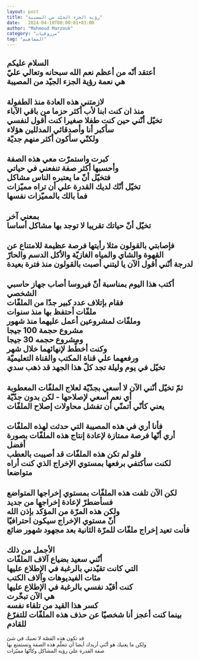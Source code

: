 ```yaml
---
layout: post
title: "رؤية الجزء الجيّد من المصيبة"
date:   2024-04-10T00:00:01+03:00
author: "Mahmoud Marzouk"
category: "مرزوقيات"
tag: "المفاهيم"
---
```



السلام عليكم  
أعتقد أنّه من أعظم نعم الله سبحانه وتعالي عليّ  
هي نعمة رؤية الجزء الجيّد من المصيبة  
-  
لازمتني هذه العادة منذ الطفولة  
منذ ان كنت ابنا لأب أكثر حزما من باقي الآباء  
تخيّل أنّني حين كنت طفلا صغيرا كنت أقول لنفسي  
سأكبر أنا وأصدقائي المدللين هؤلاء  
ولكنّي سأكون أكثر منهم جديّة  
-  
كبرت واستمرّت معي هذه الصفة  
وأحسبها أكثر صفة تنفعني في حياتي  
فتخيّل أنّ ما يعتبره الناس مشاكل  
تخيّل أنّك لديك القدرة علي أن تراه مميّزات  
فما بالك بالمميّزات نفسها  
-  
بمعني آخر  
تخيّل أنّ حياتك تقريبا لا توجد بها مشاكل أساسا  
-  
فإصابتي بالقولون مثلا رأيتها فرصة عظيمة للامتناع
عن  
القهوة والشاي والمياه الغازيّة والأكل الدسم
والحارّ  
لدرجة أنّني أقول الآن يا ليتني أصبت بالقولون منذ فترة
بعيدة  
-  
أكتب هذا اليوم بمناسبة أنّ فيروسا أصاب جهاز حاسبي
الشخصي  
فقام بإتلاف عدد كبير جدّا من الملفّات  
ملفّات أحتفظ بها منذ سنوات  
وملفّات لمشروعين أعمل عليهما منذ شهور  
مشروع حجمة 100 جيجا  
ومشروع حجمه 30 جيجا  
وكنت أخطّط لإنهائهما خلال شهر  
ورفعهما علي قناة المكتب والقناة التعليميّة  
تخيّل في يوم وليلة تجد كلّ هذا الجهد قد ذهب سدي  
-  
ثمّ تخيّل أنّني الآن لا أسعي بجدّيّة لعلاج الملفّات
المعطوبة  
أي نعم أسعي لإصلاحها - لكن بدون جدّيّة  
يعني كأنّي أتمنّي أن تفشل محاولات إصلاح الملفّات  
-  
فأنا أري في هذه المصيبة التي حدثت لهذه الملفّات  
أري أنّها فرصة ممتازة لإعادة إنتاج هذه الملفّات بصورة
أفضل  
فلو لم تكن هذه الملفّات قد أصيبت بالعطب  
لكنت سأكتفي برفعها بمستوي الإخراج الذي كنت أراه
متواضعا  
-  
لكن الآن تلفت هذه الملفّات بمستوي إخراجها
المتواضع  
فسأضطرّ لإعادة إخراجها من جديد  
ولكن هذه المرّة من المؤكّد بإذن الله  
أنّ مستوي الإخراج سيكون احترافيّا  
فأنت تعيد إخراج ملفّات للمرّة الثانية بعد مجهود شهور
ضائع  
-  
الأجمل من ذلك  
أنّني سعيد بضياع آلاف الملفّات  
التي كانت تقيّدني بالرغبة في الإطلاع عليها  
مئات الفيديوهات وآلاف الكتب  
كنت أقيّد نفسي بالرغبة في الإطلاع عليها  
هي الآن تبخّرت  
كسر هذا القيد من تلقاء نفسه  
بينما كنت أعجز أنا شخصيّا عن حذف هذه الملفّات للتفرّغ
للقادم  
-  
قد تكون هذه القصّة لا تعنيك في شئ  
ولكن ما يعنيك هو أنّني أريدك أيضا أن تتعلّم هذه الصفة
وتستمتع بها  
صفة القدرة علي رؤية المشاكل وكأنّها مميّزات
